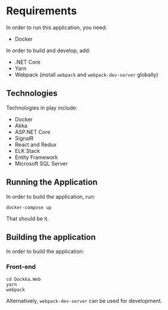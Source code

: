 # Requirements

In order to run this application, you need:

* Docker

In order to build and develop, add:

* .NET Core
* Yarn
* Webpack (install `webpack` and `webpack-dev-server` globally)

## Technologies

Technologies in play include:

* Docker
* Akka
* ASP.NET Core
* SignalR
* React and Redux
* ELK Stack
* Entity Framework
* Microsoft SQL Server

## Running the Application

In order to build the application, run:

`docker-compose up`

That should be it.

## Building the application

In order to build the application:

### Front-end

```
cd Dockka.Web
yarn
webpack
```

Alternatively, `webpack-dev-server` can be used for development.